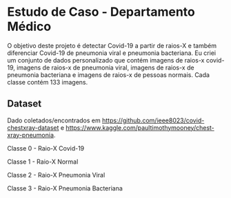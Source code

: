 # Estudo de Caso - Departamento Médico
O objetivo deste projeto é detectar Covid-19 a partir de raios-X e também diferenciar Covid-19 de pneumonia viral e pneumonia bacteriana. Eu criei um conjunto de dados personalizado que contém imagens de raios-x covid-19, imagens de raios-x de pneumonia viral, imagens de raios-x de pneumonia bacteriana e imagens de raios-x de pessoas normais. Cada classe contém 133 imagens.

## Dataset

Dado coletados/encontrados em https://github.com/ieee8023/covid-chestxray-dataset e https://www.kaggle.com/paultimothymooney/chest-xray-pneumonia. 

Classe 0 - Raio-X Covid-19

Classe 1 - Raio-X Normal

Classe 2 - Raio-X Pneumonia Viral

Classe 3 - Raio-X Pneumonia Bacteriana